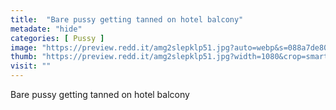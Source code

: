 ```yaml
---
title:  "Bare pussy getting tanned on hotel balcony"
metadate: "hide"
categories: [ Pussy ]
image: "https://preview.redd.it/amg2slepklp51.jpg?auto=webp&s=088a7de80f3083da9f44421145bdfb177e916d35"
thumb: "https://preview.redd.it/amg2slepklp51.jpg?width=1080&crop=smart&auto=webp&s=00d14f15c472f542f9cab7d7d19cb34973247f92"
visit: ""
---
```

Bare pussy getting tanned on hotel balcony
